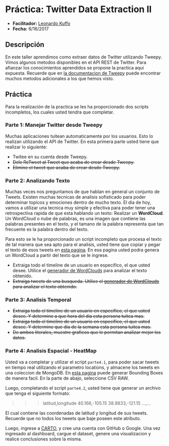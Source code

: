 # Práctica: Twitter Data Extraction II #

- **Facilitador:** [Leonardo Kuffo](https://github.com/lkuffo/)
- **Fecha:** 6/16/2017

## Descripción ##

En este taller aprendimos como extraer datos de Twitter utilizando Tweepy. Vimos algunos metodos disponibles en el API REST de Twitter. Para afianzar los conocimientos aprendidos se propone la practica aqui expuesta. Recuerde que en [la documentacion de Tweepy](http://docs.tweepy.org/en/v3.5.0/index.html) puede encontrar muchos metodos adicionales a los que hemos visto.


## Práctica ##

Para la realización de la practica se les ha proporcionado dos scripts incompletos, los cuales usted tendra que completar.

### Parte 1: Manejar Twitter desde Tweepy ###

Muchas aplicaciones tuitean automaticamente por los usuarios. Esto lo realizan utilizando el API de Twitter. En esta primera parte usted tiene que realizar lo siguiente:
- Twitee en su cuenta desde Tweepy.
- ~~Dele ReTweet al Tweet que acaba de crear desde Tweepy.~~
- ~~Elimine el tweet que acaba de crear desde Tweepy.~~

### Parte 2: Analizando Texto ###

Muchas veces nos preguntamos de que hablan en general un conjunto de Tweets. Existen muchas tecnicas de analisis sofisticado para poder determinar topicos y emociones dentro de mucho texto. El dia de hoy, vamos a utilizar una tecnica muy simple y efectiva para poder tener una retrospectiva rapida de que esta hablando un texto: Realizar un **WordCloud**. Un WordCloud o nube de palabras, es una imagen que contiene las palabras presentes en el texto, y el tamano de la palabra representa que tan frecuente es la palabra dentro del texto.

Para esto se le ha proporcionado un script incompleto que procesa el texto de tal manera que sea apto para el analisis, usted  tiene que copiar y pegar el texto de esos tweets en [esta pagina](https://www.jasondavies.com/wordcloud/). En esa pagina usted podra genera un WordCloud a partir del texto que se le ingrese.

- Extraiga todo el timeline de un usuario en especifico, el que usted desee. Utilice el [generador de WordClouds](https://www.jasondavies.com/wordcloud/) para analizar el texto obtenido.
- ~~Extraiga tweets de una busqueda. Utilice el [generador de WordClouds](https://www.jasondavies.com/wordcloud/) para analizar el texto obtenido.~~

### Parte 3: Analisis Temporal ###
- ~~Extraiga todo el timeline de un usuario en especifico, el que usted desee. Y determine a que hora del dia esta persona tuitea mas.~~
- ~~Extraiga todo el timeline de un usuario en especifico, el que usted desee. Y determine que dia de la semana esta persona tuitea mas.~~
- ~~De ambos literales, muestre graficos que le permitan analizar mejor los datos.~~


### Parte 4: Analisis Espacial - HeatMap ###
Usted va a completar y utilizar el script `parte4.1`, para poder sacar tweets en tiempo real utilizando el parametro locations, y almacene los tweets en una coleccion de MongoDB. En [esta pagina](http://boundingbox.klokantech.com/) puede generar Bounding Boxes de manera facil. En la parte de abajo, seleccione CSV RAW.

Luego, completando el script `parte4.2`, usted tiene que generar un archivo que tenga el siguiente formato:
>>> latitud,longitude
>>> 40.166,-105.15
>>> 38.9833,-121.15
>>> ...,...

El cual contiene las coordenadas de latitud y longitud de sus tweets. Recuerde que no todos los tweets que baje poseen este atributo.

Luego, ingrese a [CARTO](https://carto.com/), y cree una cuenta con GitHub o Google. Una vez ingresado al dashboard, cargue el dataset, genere una visualizacion y realice conclusiones sobre la misma.
